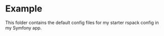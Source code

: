 # Example

This folder contains the default config files for my starter rspack config in my Symfony app.
